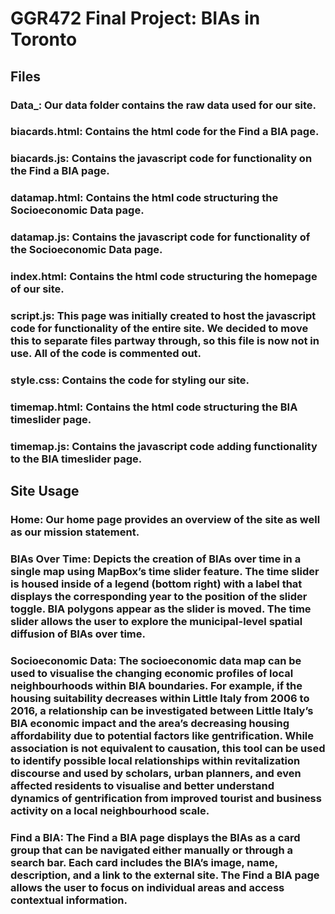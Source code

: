 # GGR472 Final Project: BIAs in Toronto

## Files 

### Data_: Our data folder contains the raw data used for our site.
### biacards.html: Contains the html code for the Find a BIA page.
### biacards.js: Contains the javascript code for functionality on the Find a BIA page.
### datamap.html: Contains the html code structuring the Socioeconomic Data page.
### datamap.js: Contains the javascript code for functionality of the Socioeconomic Data page.
### index.html: Contains the html code structuring the homepage of our site.
### script.js: This page was initially created to host the javascript code for functionality of the entire site. We decided to move this to separate files partway through, so this file is now not in use. All of the code is commented out. 
### style.css: Contains the code for styling our site. 
### timemap.html: Contains the html code structuring the BIA timeslider page.
### timemap.js: Contains the javascript code adding functionality to the BIA timeslider page. 

## Site Usage

### Home: Our home page provides an overview of the site as well as our mission statement.

### BIAs Over Time: Depicts the creation of BIAs over time in a single map using MapBox’s time slider feature. The time slider is housed inside of a legend (bottom right) with a label that displays the corresponding year to the position of the slider toggle. BIA polygons appear as the slider is moved.  The time slider allows the user to explore the municipal-level spatial diffusion of BIAs over time. 

### Socioeconomic Data: The socioeconomic data map can be used to visualise the changing economic profiles of local neighbourhoods within BIA boundaries. For example, if the housing suitability decreases within Little Italy from 2006 to 2016, a relationship can be investigated between Little Italy’s BIA economic impact and the area’s decreasing housing affordability due to potential factors like gentrification. While association is not equivalent to causation, this tool can be used to identify possible local relationships within revitalization discourse and used by scholars, urban planners, and even affected residents to visualise and better understand dynamics of gentrification from improved tourist and business activity on a local neighbourhood scale. 

### Find a BIA: The Find a BIA page displays the BIAs as a card group that can be navigated either manually or through a search bar. Each card includes the BIA’s image, name, description, and a link to the external site. The Find a BIA page allows the user to focus on individual areas and access contextual information. 

 
 
